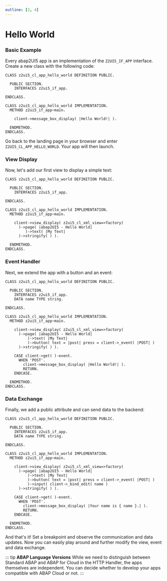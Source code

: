 ```yaml
---
outline: [2, 4]
---
```

# Hello World

### Basic Example
Every abap2UI5 app is an implementation of the `Z2UI5_IF_APP` interface. Create a new class with the following code:
```abap
CLASS z2ui5_cl_app_hello_world DEFINITION PUBLIC.

  PUBLIC SECTION.
    INTERFACES z2ui5_if_app.

ENDCLASS.

CLASS z2ui5_cl_app_hello_world IMPLEMENTATION.
  METHOD z2ui5_if_app~main.

    client->message_box_display( |Hello World!| ).
    
  ENDMETHOD.
ENDCLASS.
```
Go back to the landing page in your browser and enter `Z2UI5_CL_APP_HELLO_WORLD`. Your app will then launch.

### View Display
Now, let's add our first view to display a simple text:
```abap
CLASS z2ui5_cl_app_hello_world DEFINITION PUBLIC.

  PUBLIC SECTION.
    INTERFACES z2ui5_if_app.

ENDCLASS.

CLASS z2ui5_cl_app_hello_world IMPLEMENTATION.
  METHOD z2ui5_if_app~main.

    client->view_display( z2ui5_cl_xml_view=>factory(
      )->page( |abap2UI5 - Hello World|
         )->text( |My Text|
      )->stringify( ) ).

  ENDMETHOD.
ENDCLASS.
```

### Event Handler
Next, we extend the app with a button and an event:
```abap
CLASS z2ui5_cl_app_hello_world DEFINITION PUBLIC.

  PUBLIC SECTION.
    INTERFACES z2ui5_if_app.
    DATA name TYPE string.

ENDCLASS.

CLASS z2ui5_cl_app_hello_world IMPLEMENTATION.
  METHOD z2ui5_if_app~main.

    client->view_display( z2ui5_cl_xml_view=>factory(
      )->page( |abap2UI5 - Hello World|
          )->text( |My Text|
          )->button( text = |post| press = client->_event( |POST| )
      )->stringify( ) ).

    CASE client->get( )-event.
      WHEN 'POST'.
        client->message_box_display( |Hello World!| ).
        RETURN.
    ENDCASE.

  ENDMETHOD.
ENDCLASS.
```

### Data Exchange
Finally, we add a public attribute and can send data to the backend:
```abap
CLASS z2ui5_cl_app_hello_world DEFINITION PUBLIC.

  PUBLIC SECTION.
    INTERFACES z2ui5_if_app.
    DATA name TYPE string.

ENDCLASS.

CLASS z2ui5_cl_app_hello_world IMPLEMENTATION.
  METHOD z2ui5_if_app~main.

    client->view_display( z2ui5_cl_xml_view=>factory(
      )->page( |abap2UI5 - Hello World|
          )->text( |My Text|
          )->button( text = |post| press = client->_event( |POST| )
          )->input( client->_bind_edit( name )
      )->stringify( ) ).

    CASE client->get( )-event.
      WHEN 'POST'.
        client->message_box_display( |Your name is { name }.| ).
        RETURN.
    ENDCASE.

  ENDMETHOD.
ENDCLASS.
```
And that's it! Set a breakpoint and observe the communication and data updates. Now you can easily play around and further modify the view, event and data exchange.

::: tip **ABAP Language Versions**
While we need to distinguish between Standard ABAP and ABAP for Cloud in the HTTP Handler, the apps themselves are independent. You can decide whether to develop your apps compatible with ABAP Cloud or not.
:::
